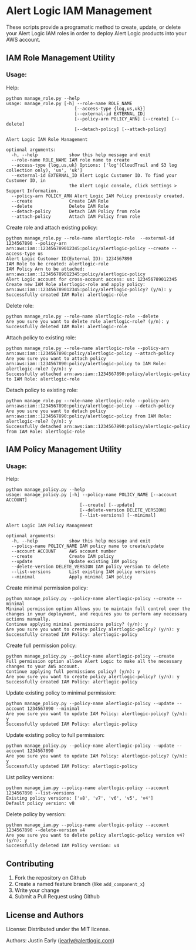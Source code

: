 # Alert Logic IAM Management

These scripts provide a programatic method to create, update, or delete your Alert Logic IAM roles in order to deploy Alert Logic products into your AWS account.

## IAM Role Management Utility

### Usage:

Help:
```
python manage_role.py --help
usage: manage_role.py [-h] --role-name ROLE_NAME
                          [--access-type {log,us,uk}]
                          [--external-id EXTERNAL_ID]
                          [--policy-arn POLICY_ARN] [--create] [--delete]
                          [--detach-policy] [--attach-policy]

Alert Logic IAM Role Management

optional arguments:
  -h, --help            show this help message and exit
  --role-name ROLE_NAME IAM role name to create
  --access-type {log,us,uk} Options: ['log'(CloudTrail and S3 log collection only), 'us', 'uk']
  --external-id EXTERNAL_ID Alert Logic Customer ID. To find your Customer ID, in
                        the Alert Logic console, click Settings > Support Information.
  --policy-arn POLICY_ARN Alert Logic IAM Policy previously created.
  --create              Create IAM Role
  --delete              Delete IAM Role
  --detach-policy       Detach IAM Policy from role
  --attach-policy       Attach IAM Policy from role
```

Create role and attach existing policy:
```
python manage_role.py --role-name alertlogic-role  --external-id 1234567890 --policy-arn arn:aws:iam::123456789012345:policy/alertlogic-policy --create --access-type us
Alert Logic Customer ID(External ID): 1234567890
IAM Role to be created: alertlogic-role
IAM Policy Arn to be attached: arn:aws:iam::123456789012345:policy/alertlogic-policy
Alert Logic account for cross-account access: us: 123456789012345
Create new IAM Role alertlogic-role and apply policy: arn:aws:iam::123456789012345:policy/alertlogic-policy? (y/n): y
Successfully created IAM Role: alertlogic-role
```

Delete role:
```
python manage_role.py --role-name alertlogic-role --delete
Are you sure you want to delete role alertlogic-role? (y/n): y
Successfully deleted IAM Role: alertlogic-role
```

Attach policy to existing role:
```
python manage_role.py --role-name alertlogic-role --policy-arn arn:aws:iam::1234567890:policy/alertlogic-policy --attach-policy
Are you sure you want to attach policy arn:aws:iam::1234567890:policy/alertlogic-policy to IAM Role: alertlogic-role? (y/n): y
Successfully attached arn:aws:iam::1234567890:policy/alertlogic-policy to IAM Role: alertlogic-role
```

Detach policy to existing role:
```
python manage_role.py --role-name alertlogic-role --policy-arn arn:aws:iam::1234567890:policy/alertlogic-policy --detach-policy
Are you sure you want to detach policy arn:aws:iam::1234567890:policy/alertlogic-policy from IAM Role: alertlogic-role? (y/n): y
Successfully detached arn:aws:iam::1234567890:policy/alertlogic-policy from IAM Role: alertlogic-role
```

## IAM Policy Management Utility

### Usage:

Help:
```
python manage_policy.py --help
usage: manage_policy.py [-h] --policy-name POLICY_NAME [--account ACCOUNT]
                            [--create] [--update]
                            [--delete-version DELETE_VERSION]
                            [--list-versions] [--minimal]

Alert Logic IAM Policy Management

optional arguments:
  -h, --help            show this help message and exit
  --policy-name POLICY_NAME IAM policy name to create/update
  --account ACCOUNT     AWS account number
  --create              Create IAM policy
  --update              Update existing IAM policy
  --delete-version DELETE_VERSION IAM policy version to delete
  --list-versions       List existing IAM policy versions
  --minimal             Apply minimal IAM policy
```

Create minimal permission policy:
```
python manage_policy.py --policy-name alertlogic-policy --create --minimal
Minimal permission option Allows you to maintain full control over the changes in your deployment, and requires you to perform any necessary actions manually.
Continue applying minimal permissions policy? (y/n): y
Are you sure you want to create policy alertlogic-policy? (y/n): y
Successfully created IAM Policy: alertlogic-policy
```

Create full permission policy:
```
python manage_policy.py --policy-name alertlogic-policy --create
Full permission option allows Alert Logic to make all the necessary changes to your AWS account.
Continue applying full permissions policy? (y/n): y
Are you sure you want to create policy alertlogic-policy? (y/n): y
Successfully created IAM Policy: alertlogic-policy
```

Update existing policy to minimal permission:
```
python manage_policy.py --policy-name alertlogic-policy --update --account 1234567890 --minimal
Are you sure you want to update IAM Policy: alertlogic-policy? (y/n): y
Successfully updated IAM Policy: alertlogic-policy
```

Update existing policy to full permission:
```
python manage_policy.py --policy-name alertlogic-policy --update --account 1234567890
Are you sure you want to update IAM Policy: alertlogic-policy? (y/n): y
Successfully updated IAM Policy: alertlogic-policy
```

List policy versions:
```
python manage_iam.py --policy-name alertlogic-policy --account 1234567890 --list-versions
Existing policy versions: ['v8', 'v7', 'v6', 'v5', 'v4']
Default policy version: v8
```

Delete policy by version:
```
python manage_iam.py --policy-name alertlogic-policy --account 1234567890 --delete-version v4
Are you sure you want to delete policy alertlogic-policy version v4? (y/n): y
Successfully deleted IAM Policy version: v4
```

Contributing
------------

1. Fork the repository on Github
2. Create a named feature branch (like `add_component_x`)
3. Write your change
4. Submit a Pull Request using Github

License and Authors
-------------------
License:
Distributed under the MIT license.

Authors: 
Justin Early (jearly@alertlogic.com)
